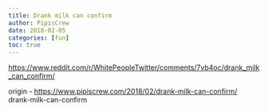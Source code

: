 ```yaml
---
title: Drank milk can confirm
author: PipisCrew
date: 2018-02-05
categories: [fun]
toc: true
---
```


https://www.reddit.com/r/WhitePeopleTwitter/comments/7vb4oc/drank_milk_can_confirm/

origin - https://www.pipiscrew.com/2018/02/drank-milk-can-confirm/ drank-milk-can-confirm